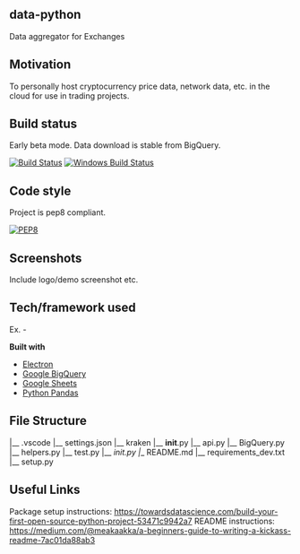 ## data-python
Data aggregator for Exchanges

## Motivation
To personally host cryptocurrency price data, network data, etc. in the cloud for use in trading projects.

## Build status
Early beta mode.  Data download is stable from BigQuery.

[![Build Status](https://travis-ci.org/akashnimare/foco.svg?branch=master)](https://travis-ci.org/akashnimare/foco)
[![Windows Build Status](https://ci.appveyor.com/api/projects/status/github/akashnimare/foco?branch=master&svg=true)](https://ci.appveyor.com/project/akashnimare/foco/branch/master)

## Code style
Project is pep8 compliant.

[![PEP8](https://img.shields.io/badge/code%20style-pep8-orange.svg)](https://www.python.org/dev/peps/pep-0008/)
 
## Screenshots
Include logo/demo screenshot etc.

## Tech/framework used
Ex. -

<b>Built with</b>
- [Electron](https://electron.atom.io)
- [Google BigQuery](https://cloud.google.com/bigquery/docs/)
- [Google Sheets](https://developers.google.com/apps-script/reference/spreadsheet)
- [Python Pandas](https://pandas.pydata.org/pandas-docs/stable/)
<!-- and without jargon in this [Technograph article](http://www.dailyillini.com/article/2016/04/automatic-speech-recognition). -->
<!-- ## Features
What makes your project stand out?

## Code Example
Show what the library does as concisely as possible, developers should be able to figure out **how** your project solves their problem by looking at the code example. Make sure the API you are showing off is obvious, and that your code is short and concise.

## Installation
Provide step by step series of examples and explanations about how to get a development env running.

## Tests
Describe and show how to run the tests with code examples.

## How to use?
If people like your project they’ll want to learn how they can use it. To do so include step by step guide to use your project.
-->
## File Structure

|__ .vscode
    |__ settings.json
|__ kraken
    |__ __init__.py
    |__ api.py
    |__ BigQuery.py
    |__ helpers.py
    |__ test.py
|__ __init_.py
|__ README.md
|__ requirements_dev.txt
|__ setup.py
    

## Useful Links
Package setup instructions: https://towardsdatascience.com/build-your-first-open-source-python-project-53471c9942a7
README instructions: https://medium.com/@meakaakka/a-beginners-guide-to-writing-a-kickass-readme-7ac01da88ab3